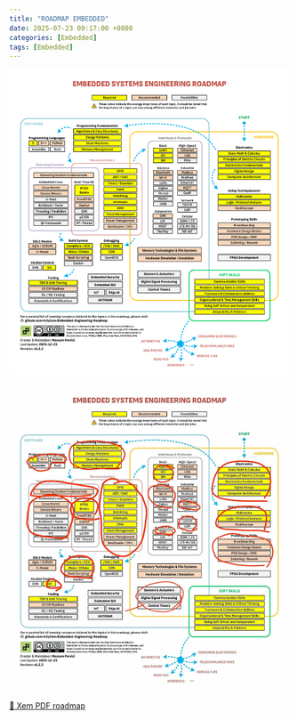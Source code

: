 ```yaml
---
title: "ROADMAP EMBEDDED"
date: 2025-07-23 09:17:00 +0800
categories: [Embedded]
tags: [Embedded]
---
```

![alt text](/assets/Embedded/roadmap/conform.png)

![alt text](/assets/Embedded/roadmap/roadmap1.jpg)

[📄 Xem PDF roadmap]( /assets/Embedded/roadmap/roadmap.pdf )

